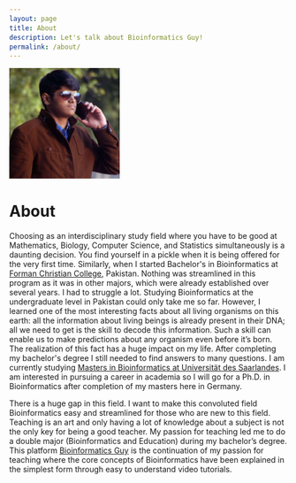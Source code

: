 ```yaml
---
layout: page
title: About
description: Let's talk about Bioinformatics Guy!
permalink: /about/
---
```


<img class="img-rounded" src="/assets/img/uploads/aliHassan.jpg" alt="Ali Hassan" width="200">

# About
<!-- <p style='text-align: justify;'>  -->
Choosing as an interdisciplinary study field where you have to be good at Mathematics, Biology, Computer Science, and Statistics simultaneously is a daunting decision. You find yourself in a pickle when it is being offered for the very first time. Similarly, when I started Bachelor's in Bioinformatics at [Forman Christian College](https://www.fccollege.edu.pk/), Pakistan. Nothing was streamlined in this program as it was in other majors, which were already established over several years. I had to struggle a lot. Studying Bioinformatics at the undergraduate level in Pakistan could only take me so far. However, I learned one of the most interesting facts about all living organisms on this earth: all the information about living beings is already present in their DNA; all we need to get is the skill to decode this information. Such a skill can enable us to make predictions about any organism even before it’s born. The realization of this fact has a huge impact on my life. After completing my bachelor's degree I still needed to find answers to many questions. I am currently studying [Masters in Bioinformatics at Universität des Saarlandes](https://www.uni-saarland.de/en/study/programmes/master/bioinformatics.html). I am interested in pursuing a career in academia so I will go for a Ph.D. in Bioinformatics after completion of my masters here in Germany. 
<!-- <br> -->

There is a huge gap in this field. I want to make this convoluted field Bioinformatics easy and streamlined for those who are new to this field. Teaching is an art and only having a lot of knowledge about a subject is not the only key for being a good teacher. My passion for teaching led me to do a double major (Bioinformatics and Education) during my bachelor’s degree. This platform [Bioinformatics Guy](/) is the continuation of my passion for teaching where the core concepts of Bioinformatics have been explained in the simplest form through easy to understand video tutorials.



<!-- </p> -->